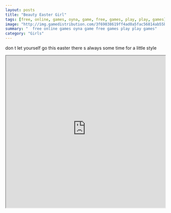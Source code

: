 ```yaml
---
layout: posts
title: "Beauty Easter Girl"
tags: [free, online, games, oyna, game, free, games, play, play, games]
image: "http://img.gamedistribution.com/3f69038619ff4ad0a5fac56814ab55b5.jpg"
summary: "  free online games oyna game free games play play games"
category: "Girls"
---
```


don t let yourself go this easter there s always some time for a little style

<iframe width="100%" height="480px;" src="http://flash.gamedistribution.com?game=3f69038619ff4ad0a5fac56814ab55b5"></iframe>